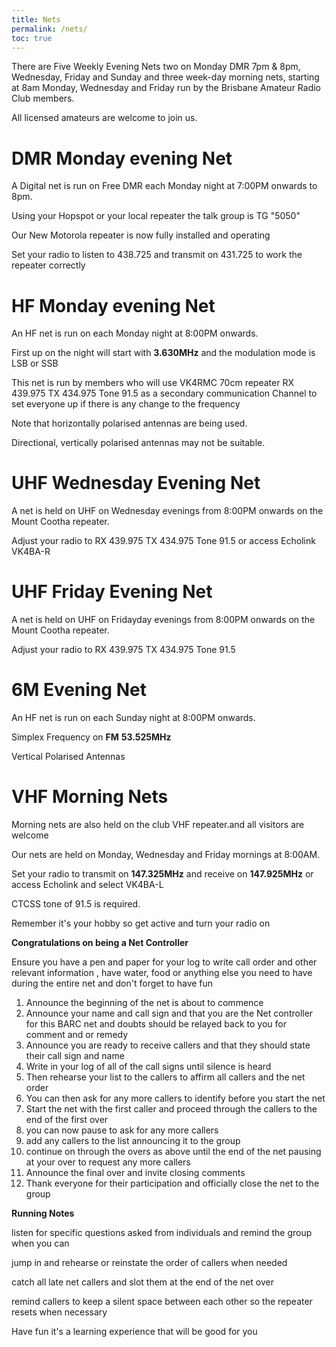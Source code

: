 ```yaml
---
title: Nets
permalink: /nets/
toc: true
---
```


There are Five Weekly Evening Nets two on Monday DMR 7pm & 8pm, Wednesday, Friday and Sunday
and three week-day morning nets, starting at 8am Monday, Wednesday and Friday
run by the Brisbane Amateur Radio Club members.

All licensed amateurs are welcome to join us.

# DMR Monday evening Net

A Digital net is run on Free DMR each Monday night at 7:00PM onwards to 8pm.

Using your Hopspot or your local repeater the talk group is TG "5050"

Our New Motorola repeater is now fully installed and operating

Set your radio to listen to 438.725 and transmit on 431.725 to work the repeater correctly

# HF Monday evening Net

An HF net is run on each Monday night at 8:00PM onwards.

First up on the night will start with **3.630MHz** and the modulation mode is LSB or SSB  

This net is run by members who will use VK4RMC 70cm repeater RX 439.975  TX 434.975  Tone 91.5 as a secondary communication Channel to set everyone up if there is any change to the frequency


Note that horizontally  polarised antennas are being used.

Directional, vertically polarised antennas may not be suitable.

# UHF Wednesday Evening Net

A net is held on UHF on Wednesday evenings from 8:00PM onwards on the Mount Cootha repeater.

Adjust your radio to RX 439.975  TX 434.975  Tone 91.5 or access Echolink VK4BA-R

# UHF Friday Evening Net

A net is held on UHF on Fridayday evenings from 8:00PM onwards on the Mount Cootha repeater.

Adjust your radio to RX 439.975  TX 434.975  Tone 91.5

# 6M Evening Net

An HF net is run on each Sunday night at 8:00PM onwards.

Simplex Frequency on **FM** **53.525MHz**

Vertical Polarised Antennas

# VHF Morning Nets

Morning nets are also held on the club VHF repeater.and all visitors are welcome

Our nets are held on Monday, Wednesday and Friday mornings at 8:00AM.

Set your radio to transmit on **147.325MHz** and receive on **147.925MHz** or access Echolink and select VK4BA-L

CTCSS tone of 91.5 is required.

Remember it's your hobby so get active and turn your radio on

**Congratulations on being a Net Controller**

Ensure you have a pen and paper for your log to write call order and other relevant information , have water, food or anything else you need to have during the entire net and don't forget to have fun

1. Announce the beginning of the net is about to commence
2. Announce your name and call sign and that you are the Net controller for this BARC net and doubts should be relayed back to you for comment and or remedy
3. Announce you are ready to receive callers and that they should state their call sign and name
4. Write in your log of all of the call signs until silence is heard
5. Then rehearse your list to the callers to affirm all callers and the net order 
6. You can then ask for any more callers to identify before you start the net
7. Start the net with the first caller and proceed through the callers to the end of the first over
8. you can now pause to ask for any more callers
9. add any callers to the list announcing it to the group
10. continue on through the overs as above until the end of the net pausing at your over to request any more callers
11. Announce the final over and invite closing comments
12. Thank everyone for their participation and officially close the net to the group

**Running Notes**

listen for specific questions asked from individuals and remind the group  when you can

jump in and rehearse or reinstate the order of callers when needed

catch all late net callers and slot them at the end of the net over

remind callers to keep a silent space between each other so the repeater resets when necessary

Have fun it's a learning experience that will be good for you
